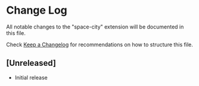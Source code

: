 # Change Log

All notable changes to the "space-city" extension will be documented in this file.

Check [Keep a Changelog](http://keepachangelog.com/) for recommendations on how to structure this file.

## [Unreleased]

- Initial release
